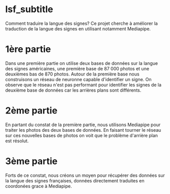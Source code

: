 # lsf_subtitle

Comment traduire la langue des signes? 
Ce projet cherche à améliorer la traduction de la langue des signes en utilisant notamment Mediapipe.

# 1ère partie

Dans une première partie on utilise deux bases de données sur la langue des signes américaines, une première base de 87 000 photos et une deuxièmes bas de 870 photos.
Autour de la première base nous construisons un réseau de neuronne capable d'identifier un signe. On observe que le réseau n'est pas performant pour identifier les signes de la deuxième base de données car les arrières plans sont différents.

# 2ème partie 

En partant du constat de la première partie, nous utilisons Mediapipe pour traiter les photos des deux bases de données. En faisant tourner le réseau sur ces nouvelles bases de photos on voit que le problème d'arrière plan est résolut. 

# 3ème partie

Forts de ce constat, nous créons un moyen pour récupérer des données sur la langue des signes françaises, données directement traduites en coordonées grace à Mediapipe. 


